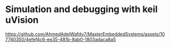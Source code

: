 # Simulation and debugging with keil uVision

https://github.com/AhmedAdelWafdy7/MasterEmbeddedSystems/assets/107740350/4efef4c6-ee35-481b-8ab0-1803adaca8a5

